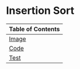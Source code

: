 # Insertion Sort

|Table of Contents|
|-----------------|
|[Image](./insertion-sort.png)
|[Code](./insertion-sort.js)
|[Test](./insertion-sort.test.js)
